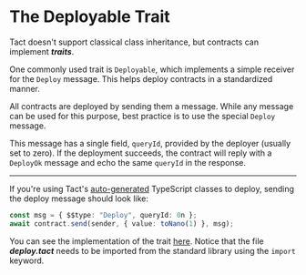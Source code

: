 # The Deployable Trait

Tact doesn't support classical class inheritance, but contracts can implement **_traits_**.

One commonly used trait is `Deployable`, which implements a simple receiver for the `Deploy` message. This helps deploy contracts in a standardized manner.

All contracts are deployed by sending them a message. While any message can be used for this purpose, best practice is to use the special `Deploy` message.

This message has a single field, `queryId`, provided by the deployer (usually set to zero). If the deployment succeeds, the contract will reply with a `DeployOk` message and echo the same `queryId` in the response.

---

If you're using Tact's [auto-generated](https://docs.tact-lang.org/ecosystem/tools/typescript#tact-contract-in-typescript) TypeScript classes to deploy, sending the deploy message should look like:

```ts
const msg = { $$type: "Deploy", queryId: 0n };
await contract.send(sender, { value: toNano(1) }, msg);
```

You can see the implementation of the trait [here](https://github.com/tact-lang/tact/blob/main/stdlib/libs/deploy.tact). Notice that the file **_deploy.tact_** needs to be imported from the standard library using the `import` keyword.
